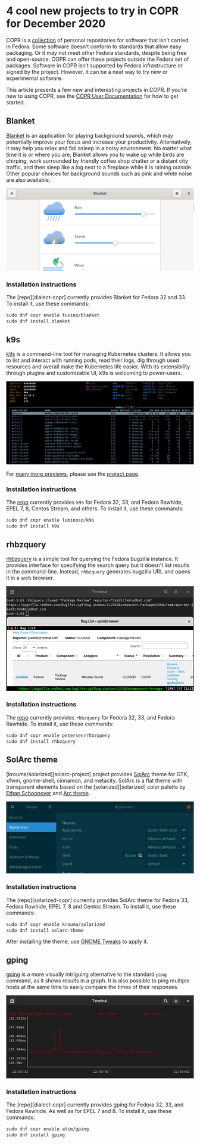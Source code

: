 # 4 cool new projects to try in COPR for December 2020

COPR is a [collection][copr] of personal repositories for software
that isn’t carried in Fedora. Some software doesn’t conform to
standards that allow easy packaging. Or it may not meet other Fedora
standards, despite being free and open-source. COPR can offer these
projects outside the Fedora set of packages. Software in COPR isn’t
supported by Fedora infrastructure or signed by the project. However,
it can be a neat way to try new or experimental software.

This article presents a few new and interesting projects in COPR. If
you’re new to using COPR, see the [COPR User Documentation][copr-docs]
for how to get started.


## Blanket

[Blanket][blanket] is an application for playing background sounds,
which may potentially improve your focus and increase your
productivity. Alternatively, it may help you relax and fall asleep
in a noisy environment. No matter what time it is or where you are,
Blanket allows you to wake up while birds are chirping, work
surrounded by friendly coffee shop chatter or a distant city traffic,
and then sleep like a log next to a fireplace while it is raining
outside. Other popular choices for background sounds such as pink and
white noise are also available.

![Blanket][blanket-img]

### Installation instructions

The [repo][dialect-copr] currently provides Blanket for Fedora 32
and 33. To install it, use these commands:

```
sudo dnf copr enable tuxino/blanket
sudo dnf install blanket
```


## k9s

[k9s][k9s] is a command-line tool for managing Kubernetes clusters. It
allows you to list and interact with running pods, read their logs,
dig through used resources and overall make the Kubernetes life
easier. With its extensibility through plugins and customizable UI,
k9s is welcoming to power-users.

![k9s][k9s-img]

For [many more previews][k9s-previews], please see the [project
page][k9s].

### Installation instructions

The [repo][k9s-copr] currently provides `k9s` for Fedora 32, 33, and
Fedora Rawhide, EPEL 7, 8, Centos Stream, and others. To install it,
use these commands:

```
sudo dnf copr enable luminoso/k9s
sudo dnf install k9s
```


## rhbzquery

[rhbzquery][rhbzquery] is a simple tool for querying the Fedora
bugzilla instance. It provides interface for specifying the search
query but it doesn't list results in the command-line. Instead,
`rhbzquery` generates bugzilla URL and opens it in a web browser.

![rhbzquery][rhbzquery-img]

### Installation instructions

The [repo][rhbzquery-copr] currently provides `rhbzquery` for Fedora
32, 33, and Fedora Rawhide. To install it, use these commands:

```
sudo dnf copr enable petersen/rhbzquery
sudo dnf install rhbzquery
```


## SolArc theme

[krouma/solarized][solarc-project] project provides [SolArc][solarc]
theme for GTK, xfwm, gnome-shell, cinnamon, and metacity. SolArc is a
flat theme with transparent elements based on the
[solarized][solarized] color palette by [Ethan
Schoonover][altercation] and [Arc theme][arc-theme].

![SolArc][solarc-img]

### Installation instructions

The [repo][solarized-copr] currently provides SolArc theme for Fedora
33, Fedora Rawhide, EPEL 7, 8 and Centos Stream. To install it, use
these commands:

```
sudo dnf copr enable krouma/solarized
sudo dnf install solarc-theme
```

After installing the theme, use [GNOME Tweaks][tweaks] to apply it.


## gping

[gping][gping] is a more visually intriguing alternative to the
standard `ping` command, as it shows results in a graph. It is also
possible to ping multiple hosts at the same time to easily compare
the times of their responses.

![gping][gping-img]

### Installation instructions

The [repo][dialect-copr] currently provides gping for Fedora 32, 33,
and Fedora Rawhide. As well as for EPEL 7 and 8. To install it, use these commands:

```
sudo dnf copr enable atim/gping
sudo dnf install gping
```



[copr]: https://copr.fedorainfracloud.org/
[copr-docs]: https://docs.pagure.org/copr.copr/user_documentation.html

[blanket]: https://github.com/rafaelmardojai/blanket
[blanket-copr]: https://copr.fedorainfracloud.org/coprs/tuxino/blanket/
[blanket-img]: img/blanket.png

[k9s]: https://k9scli.io/
[k9s-copr]: https://copr.fedorainfracloud.org/coprs/luminoso/k9s/
[k9s-previews]: https://k9scli.io/#-previews
[k9s-img]: img/k9s.png

[rhbzquery]: https://github.com/juhp/rhbzquery
[rhbzquery-copr]: https://copr.fedorainfracloud.org/coprs/petersen/rhbzquery/
[rhbzquery-img]: img/rhbzquery.png

[solarc]: https://github.com/krouma/solarc-theme
[solarc-copr]: https://copr.fedorainfracloud.org/coprs/krouma/solarized/
[altercation]: https://github.com/altercation
[arc-theme]: https://github.com/jnsh/arc-theme
[tweaks]: https://fedoramagazine.org/tweaking-the-look-of-fedora-workstation-with-themes/
[solarc-img]: img/solarized.png

[gping]: https://github.com/orf/gping
[gping-copr]: https://copr.fedorainfracloud.org/coprs/atim/gping
[gping-img]: img/gping.png
